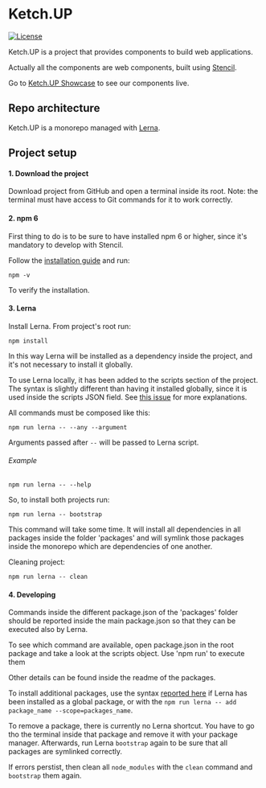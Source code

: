 # Ketch.UP

[![License](https://img.shields.io/badge/License-Apache%202.0-blue.svg)](https://opensource.org/licenses/Apache-2.0)

Ketch.UP is a project that provides components to build web applications. 

Actually all the components are web components, built using [Stencil](https://stenciljs.com/). 

Go to [Ketch.UP Showcase](https://webuptest.smeup.com/ketchup-showcase) to see our components live. 

## Repo architecture
Ketch.UP is a monorepo managed with [Lerna](https://github.com/lerna/lerna).

## Project setup

#### 1. Download the project

Download project from GitHub and open a terminal inside its root.
Note: the terminal must have access to Git commands for it to work correctly.

#### 2. npm 6
First thing to do is to be sure to have installed npm 6 or higher, since it's mandatory to develop with Stencil.

Follow the [installation guide](https://www.npmjs.com/get-npm) and run:
```
npm -v
``` 
To verify the installation.

#### 3. Lerna

Install Lerna. From project's root run:
```
npm install
```
In this way Lerna will be installed as a dependency inside the project,
and it's not necessary to install it globally.

To use Lerna locally, it has been added to the scripts section of the project.
The syntax is slightly different than having it installed globally, since it is used inside the scripts JSON field.
See [this issue](https://github.com/lerna/lerna/issues/138) for more explanations.

All commands must be composed like this:
```
npm run lerna -- --any --argument 
```
Arguments passed after `--` will be passed to Lerna script.

###### Example
```
npm run lerna -- --help
```

So, to install both projects run:
```
npm run lerna -- bootstrap
```
This command will take some time.
It will install all dependencies in all packages inside the folder 'packages'
and will symlink those packages inside the monorepo which are dependencies of one another.

Cleaning project:

```
npm run lerna -- clean
```

#### 4. Developing

Commands inside the different package.json of the 'packages' folder should be reported inside the main package.json
so that they can be executed also by Lerna. 

To see which command are available, open package.json in the root package and take a look at the scripts object. 
Use 'npm run' to execute them

Other details can be found inside the readme of the packages.

To install additional packages, use the syntax [reported here](https://github.com/lerna/lerna/tree/master/commands/add)
if Lerna has been installed as a global package, or with the `npm run lerna -- add package_name --scope=packages_name`.

To remove a package, there is currently no Lerna shortcut. You have to go tho the terminal inside that package
and remove it with your package manager. Afterwards, run Lerna `bootstrap` again to be sure that all packages are
symlinked correctly.

If errors perstist, then clean all `node_modules` with the `clean` command and `bootstrap` them again. 